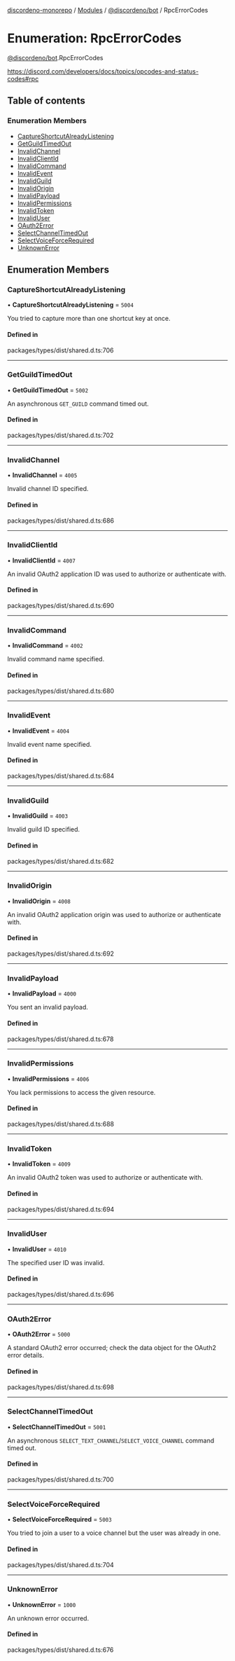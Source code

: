 [discordeno-monorepo](../README.md) / [Modules](../modules.md) / [@discordeno/bot](../modules/discordeno_bot.md) / RpcErrorCodes

# Enumeration: RpcErrorCodes

[@discordeno/bot](../modules/discordeno_bot.md).RpcErrorCodes

https://discord.com/developers/docs/topics/opcodes-and-status-codes#rpc

## Table of contents

### Enumeration Members

- [CaptureShortcutAlreadyListening](discordeno_bot.RpcErrorCodes.md#captureshortcutalreadylistening)
- [GetGuildTimedOut](discordeno_bot.RpcErrorCodes.md#getguildtimedout)
- [InvalidChannel](discordeno_bot.RpcErrorCodes.md#invalidchannel)
- [InvalidClientId](discordeno_bot.RpcErrorCodes.md#invalidclientid)
- [InvalidCommand](discordeno_bot.RpcErrorCodes.md#invalidcommand)
- [InvalidEvent](discordeno_bot.RpcErrorCodes.md#invalidevent)
- [InvalidGuild](discordeno_bot.RpcErrorCodes.md#invalidguild)
- [InvalidOrigin](discordeno_bot.RpcErrorCodes.md#invalidorigin)
- [InvalidPayload](discordeno_bot.RpcErrorCodes.md#invalidpayload)
- [InvalidPermissions](discordeno_bot.RpcErrorCodes.md#invalidpermissions)
- [InvalidToken](discordeno_bot.RpcErrorCodes.md#invalidtoken)
- [InvalidUser](discordeno_bot.RpcErrorCodes.md#invaliduser)
- [OAuth2Error](discordeno_bot.RpcErrorCodes.md#oauth2error)
- [SelectChannelTimedOut](discordeno_bot.RpcErrorCodes.md#selectchanneltimedout)
- [SelectVoiceForceRequired](discordeno_bot.RpcErrorCodes.md#selectvoiceforcerequired)
- [UnknownError](discordeno_bot.RpcErrorCodes.md#unknownerror)

## Enumeration Members

### CaptureShortcutAlreadyListening

• **CaptureShortcutAlreadyListening** = `5004`

You tried to capture more than one shortcut key at once.

#### Defined in

packages/types/dist/shared.d.ts:706

---

### GetGuildTimedOut

• **GetGuildTimedOut** = `5002`

An asynchronous `GET_GUILD` command timed out.

#### Defined in

packages/types/dist/shared.d.ts:702

---

### InvalidChannel

• **InvalidChannel** = `4005`

Invalid channel ID specified.

#### Defined in

packages/types/dist/shared.d.ts:686

---

### InvalidClientId

• **InvalidClientId** = `4007`

An invalid OAuth2 application ID was used to authorize or authenticate with.

#### Defined in

packages/types/dist/shared.d.ts:690

---

### InvalidCommand

• **InvalidCommand** = `4002`

Invalid command name specified.

#### Defined in

packages/types/dist/shared.d.ts:680

---

### InvalidEvent

• **InvalidEvent** = `4004`

Invalid event name specified.

#### Defined in

packages/types/dist/shared.d.ts:684

---

### InvalidGuild

• **InvalidGuild** = `4003`

Invalid guild ID specified.

#### Defined in

packages/types/dist/shared.d.ts:682

---

### InvalidOrigin

• **InvalidOrigin** = `4008`

An invalid OAuth2 application origin was used to authorize or authenticate with.

#### Defined in

packages/types/dist/shared.d.ts:692

---

### InvalidPayload

• **InvalidPayload** = `4000`

You sent an invalid payload.

#### Defined in

packages/types/dist/shared.d.ts:678

---

### InvalidPermissions

• **InvalidPermissions** = `4006`

You lack permissions to access the given resource.

#### Defined in

packages/types/dist/shared.d.ts:688

---

### InvalidToken

• **InvalidToken** = `4009`

An invalid OAuth2 token was used to authorize or authenticate with.

#### Defined in

packages/types/dist/shared.d.ts:694

---

### InvalidUser

• **InvalidUser** = `4010`

The specified user ID was invalid.

#### Defined in

packages/types/dist/shared.d.ts:696

---

### OAuth2Error

• **OAuth2Error** = `5000`

A standard OAuth2 error occurred; check the data object for the OAuth2 error details.

#### Defined in

packages/types/dist/shared.d.ts:698

---

### SelectChannelTimedOut

• **SelectChannelTimedOut** = `5001`

An asynchronous `SELECT_TEXT_CHANNEL`/`SELECT_VOICE_CHANNEL` command timed out.

#### Defined in

packages/types/dist/shared.d.ts:700

---

### SelectVoiceForceRequired

• **SelectVoiceForceRequired** = `5003`

You tried to join a user to a voice channel but the user was already in one.

#### Defined in

packages/types/dist/shared.d.ts:704

---

### UnknownError

• **UnknownError** = `1000`

An unknown error occurred.

#### Defined in

packages/types/dist/shared.d.ts:676
